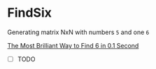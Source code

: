 # FindSix

Generating matrix NxN with numbers `5` and one `6`

[The Most Brilliant Way to Find 6 in 0.1 Second](https://www.youtube.com/watch?v=v54zETsPhVA)

- [ ] TODO